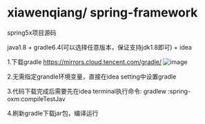 # xiawenqiang/ spring-framework

spring5x项目源码

java1.8 + gradle6.4(可以选择任意版本，保证支持jdk1.8即可) + idea

1.下载gradle
    https://mirrors.cloud.tencent.com/gradle/
    ![image](https://github.com/1969308600/spring-framework/assets/38492785/01721976-2eed-42f5-b7ff-44e01008be8a)

2.无需指定grandle环境变量，直接在idea setting中设置gradle

3.代码下载完成后需要先在idea terminal执行命令:
    gradlew :spring-oxm:compileTestJav
    
4.刷新gradle下载jar包，编译运行
